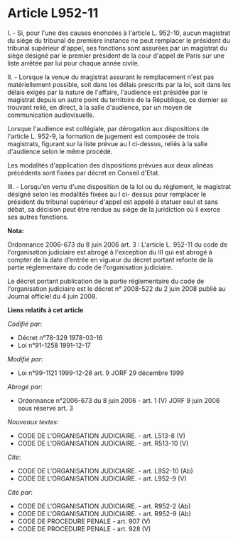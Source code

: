 # Article L952-11

I. - Si, pour l'une des causes énoncées à l'article L. 952-10, aucun magistrat du siège du tribunal de première instance ne
peut remplacer le président du tribunal supérieur d'appel, ses fonctions sont assurées par un magistrat du siège désigné par
le premier président de la cour d'appel de Paris sur une liste arrêtée par lui pour chaque année civile.

II. - Lorsque la venue du magistrat assurant le remplacement n'est pas matériellement possible, soit dans les délais
prescrits par la loi, soit dans les délais exigés par la nature de l'affaire, l'audience est présidée par le magistrat depuis
un autre point du territoire de la République, ce dernier se trouvant relié, en direct, à la salle d'audience, par un moyen
de communication audiovisuelle.

Lorsque l'audience est collégiale, par dérogation aux dispositions de l'article L. 952-9, la formation de jugement est
composée de trois magistrats, figurant sur la liste prévue au I ci-dessus, reliés à la salle d'audience selon le même
procédé.

Les modalités d'application des dispositions prévues aux deux alinéas précédents sont fixées par décret en Conseil d'Etat.

III. - Lorsqu'en vertu d'une disposition de la loi ou du règlement, le magistrat désigné selon les modalités fixées au I ci-
dessus pour remplacer le président du tribunal supérieur d'appel est appelé à statuer seul et sans débat, sa décision peut
être rendue au siège de la juridiction où il exerce ses autres fonctions.

**Nota:**

Ordonnance 2006-673 du 8 juin 2006 art. 3 : L'article L. 952-11 du code de l'organisation judiciaire est abrogé à l'exception
du III qui est abrogé à compter de la date d'entrée en vigueur du décret portant refonte de la partie réglementaire du code
de l'organisation judiciaire.

Le décret portant publication de la partie réglementaire du code de l'organisation judiciaire est le décret n° 2008-522 du 2
juin 2008 publié au Journal officiel du 4 juin 2008.

**Liens relatifs à cet article**

_Codifié par_:

  - Décret n°78-329 1978-03-16
  - Loi n°91-1258 1991-12-17

_Modifié par_:

  - Loi n°99-1121 1999-12-28 art. 9 JORF 29 décembre 1999

_Abrogé par_:

  - Ordonnance n°2006-673 du 8 juin 2006 - art. 1 (V) JORF 9 juin 2006 sous réserve art. 3

_Nouveaux textes_:

  - CODE DE L'ORGANISATION JUDICIAIRE. - art. L513-8 (V)
  - CODE DE L'ORGANISATION JUDICIAIRE. - art. R513-10 (V)

_Cite_:

  - CODE DE L'ORGANISATION JUDICIAIRE. - art. L952-10 (Ab)
  - CODE DE L'ORGANISATION JUDICIAIRE. - art. L952-9 (V)

_Cité par_:

  - CODE DE L'ORGANISATION JUDICIAIRE. - art. R952-2 (Ab)
  - CODE DE L'ORGANISATION JUDICIAIRE. - art. R952-9 (Ab)
  - CODE DE PROCEDURE PENALE - art. 907 (V)
  - CODE DE PROCEDURE PENALE - art. 928 (V)
